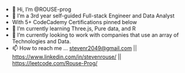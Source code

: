- 👋 Hi, I’m @ROUSE-prog
- 👀 I’m a 3rd year self-guided Full-stack Engineer and Data Analyst
- With 5+ CodeCademy Certifications pinned below
- 🌱 I’m currently learning Three.js, Pure data, and R
- 💞️ I’m currently looking to work with companies that use an array of Technologies and Data.
- 📫 How to reach me ... stevenr2049@gmail.com || https://www.linkedin.com/in/stevenrouse/ 
|| https://leetcode.com/Rouse-Prog/

<!---
ROUSE-prog/ROUSE-prog is a ✨ special ✨ repository because its `README.md` (this file) appears on your GitHub profile.
You can click the Preview link to take a look at your changes.
--->
